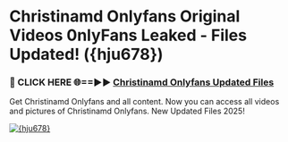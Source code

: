 # Christinamd Onlyfans Original Videos 0nlyFans Leaked - Files Updated! ({hju678})

<h3>🔴 CLICK HERE 🌐==►► <a href="https://tinyurl.com/ms9xzufz" rel="nofollow">Christinamd Onlyfans Updated Files</a></h3>

Get Christinamd Onlyfans and all content. Now you can access all videos and pictures of Christinamd Onlyfans. New Updated Files 2025!

[![{hju678}](https://i.imgur.com/PQ7UWWw.gif)](https://tinyurl.com/ms9xzufz)